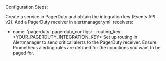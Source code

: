 Configuration Steps:

Create a service in PagerDuty and obtain the integration key (Events API v2).
Add a PagerDuty receiver in alertmanager.yml:
receivers:
   - name: 'pagerduty'
      pagerduty_configs:
         - routing_key: <YOUR_PAGERDUTY_INTEGRATION_KEY>
Set up routing in Alertmanager to send critical alerts to the PagerDuty receiver.
Ensure Prometheus alerting rules are defined for the conditions you want to be paged for.
